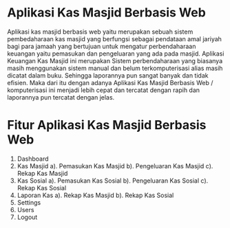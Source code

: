# Aplikasi Kas Masjid Berbasis Web
Aplikasi kas masjid berbasis web yaitu merupakan sebuah sistem pembedaharaan kas masjid yang berfungsi sebagai pendataan amal jariyah bagi para jamaah yang bertujuan untuk mengatur perbendaharaan keuangan yaitu pemasukan dan pengeluaran yang ada pada masjid. Aplikasi Keuangan Kas Masjid ini merupakan Sistem perbendaharaan yang biasanya masih menggunakan sistem manual dan belum terkomputerisasi alias masih dicatat dalam buku. Sehingga laporannya pun sangat banyak dan tidak efisien. Maka dari itu dengan adanya Aplikasi Kas Masjid Berbasis Web / komputerisasi ini menjadi lebih cepat dan tercatat dengan rapih dan laporannya pun tercatat dengan jelas.

# Fitur Aplikasi Kas Masjid Berbasis Web
1. Dashboard
2. Kas Masjid
   a). Pemasukan Kas Masjid
   b). Pengeluaran Kas Masjid
   c). Rekap Kas Masjid
3. Kas Sosial
   a). Pemasukan Kas Sosial
   b). Pengeluaran Kas Sosial
   c). Rekap Kas Sosial
4. Laporan Kas
   a). Rekap Kas Masjid
   b). Rekap Kas Sosial
5. Settings
6. Users
7. Logout
